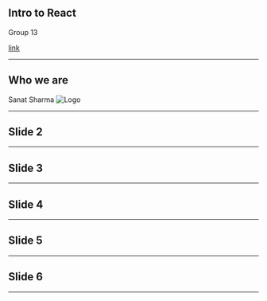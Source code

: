 ## Intro to React
Group 13

[link](https:allthegreatshows.com)

---

## Who we are

Sanat Sharma
![Logo](https://utexas.box.com/s/rg7h5drt8osqbb7t3klh703t0ad9mz40)

---

## Slide 2

---

## Slide 3

---

## Slide 4

---

## Slide 5

---

## Slide 6

---